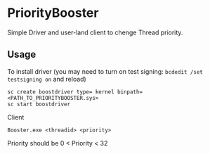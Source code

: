 # PriorityBooster

Simple Driver and user-land client to chenge Thread priority.

## Usage

To install driver (you may need to turn on test signing: `bcdedit /set testsigning on` and reload) 
```
sc create boostdriver type= kernel binpath=<PATH_TO_PRIORITYBOOSTER.sys>
sc start boostdriver
```

Client
```
Booster.exe <threadid> <priority>
```

Priority should be 0 < Priority < 32
